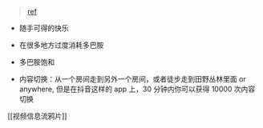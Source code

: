 > [ref](https://www.youtube.com/watch?v=fkMEF69m4mE)

* 随手可得的快乐
* 在很多地方过度消耗多巴胺
* 多巴胺饱和

* 内容切换：从一个房间走到另外一个房间，或者徒步走到田野丛林里面 or anywhere, 但是在抖音这样的 app 上，30 分钟内你可以获得 10000 次内容切换

[[视频信息流鸦片]]